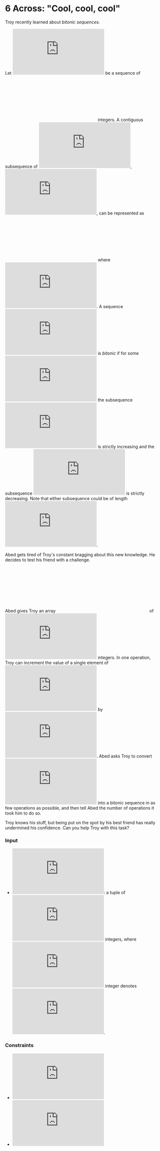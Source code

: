# 6 Across: "Cool, cool, cool"

Troy recently learned about *bitonic sequences*.

Let ![\inline S](http://latex.codecogs.com/svg.latex?%5Cinline%20S) be a sequence of ![\inline L_S](http://latex.codecogs.com/svg.latex?%5Cinline%20L_S) integers. A contiguous subsequence of ![\inline S](http://latex.codecogs.com/svg.latex?%5Cinline%20S), ![\inline S_i, S_{i+1}, ..., S_j](http://latex.codecogs.com/svg.latex?%5Cinline%20S_i%2C%20S_%7Bi%2B1%7D%2C%20...%2C%20S_j), can be represented as ![\inline S[i..j]](http://latex.codecogs.com/svg.latex?%5Cinline%20S%5Bi..j%5D) where ![\inline 1 \leq i,j \leq L_S](http://latex.codecogs.com/svg.latex?%5Cinline%201%20%5Cleq%20i%2Cj%20%5Cleq%20L_S). A sequence ![\inline S](http://latex.codecogs.com/svg.latex?%5Cinline%20S) is *bitonic* if for some ![\inline i](http://latex.codecogs.com/svg.latex?%5Cinline%20i) the subsequence ![\inline S[1..i]](http://latex.codecogs.com/svg.latex?%5Cinline%20S%5B1..i%5D) is strictly increasing and the subsequence ![\inline S[i..L_S]](http://latex.codecogs.com/svg.latex?%5Cinline%20S%5Bi..L_S%5D) is strictly decreasing. Note that either subsequence could be of length ![\inline 1](http://latex.codecogs.com/svg.latex?%5Cinline%201).

Abed gets tired of Troy's constant bragging about this new knowledge. He decides to test his friend with a challenge.

Abed gives Troy an array ![\inline A](http://latex.codecogs.com/svg.latex?%5Cinline%20A) of ![\inline L_A](http://latex.codecogs.com/svg.latex?%5Cinline%20L_A) integers. In one operation, Troy can increment the value of a single element of ![\inline A](http://latex.codecogs.com/svg.latex?%5Cinline%20A) by ![\inline 1](http://latex.codecogs.com/svg.latex?%5Cinline%201). Abed asks Troy to convert ![\inline A](http://latex.codecogs.com/svg.latex?%5Cinline%20A) into a bitonic sequence in as few operations as possible, and then tell Abed the number of operations it took him to do so.

Troy knows his stuff, but being put on the spot by his best friend has really undermined his confidence. Can you help Troy with this task?

### Input

- ![\inline A](http://latex.codecogs.com/svg.latex?%5Cinline%20A): a tuple of ![\inline N](http://latex.codecogs.com/svg.latex?%5Cinline%20N) integers, where ![\inline i^{th}](http://latex.codecogs.com/svg.latex?%5Cinline%20i%5E%7Bth%7D) integer denotes ![\inline A_i](http://latex.codecogs.com/svg.latex?%5Cinline%20A_i).

### Constraints

- ![\inline 1 \leq N \leq 2 \times 10^6](http://latex.codecogs.com/svg.latex?%5Cinline%201%20%5Cleq%20N%20%5Cleq%202%20%5Ctimes%2010%5E6)
- ![\inline 1 \leq A_i \leq 10^9](http://latex.codecogs.com/svg.latex?%5Cinline%201%20%5Cleq%20A_i%20%5Cleq%2010%5E9)
